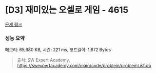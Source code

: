# [D3] 재미있는 오셀로 게임 - 4615 

[문제 링크](https://swexpertacademy.com/main/code/problem/problemDetail.do?contestProbId=AWQmA4uK8ygDFAXj) 

### 성능 요약

메모리: 65,680 KB, 시간: 221 ms, 코드길이: 1,672 Bytes



> 출처: SW Expert Academy, https://swexpertacademy.com/main/code/problem/problemList.do